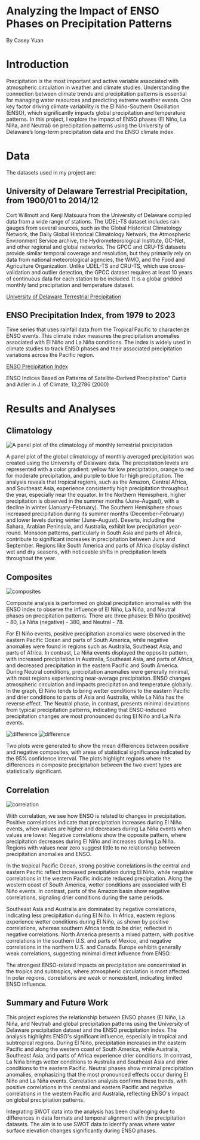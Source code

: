# Analyzing the Impact of ENSO Phases on Precipitation Patterns
By Casey Yuan
# Introduction
Precipitation is the most important and active variable associated with atmospheric circulation in weather and climate studies. Understanding the connection between climate trends and precipitation patterns is essential for managing water resources and predicting extreme weather events. One key factor driving climate variability is the El Niño-Southern Oscillation (ENSO), which significantly impacts global precipitation and temperature patterns. In this project, I explore the impact of ENSO phases (El Niño, La Niña, and Neutral) on precipitation patterns using the University of Delaware’s long-term precipitation data and the ENSO climate index.
# Data
The datasets used in my project are:
## University of Delaware Terrestrial Precipitation, from 1900/01 to 2014/12
Cort Willmott and Kenji Matsuura from the University of Delaware compiled data from a wide range of stations. The UDEL-TS dataset includes rain gauges from several sources, such as the Global Historical Climatology Network, the Daily Global Historical Climatology Network, the Atmospheric Environment Service archive, the Hydrometeorological Institute, GC-Net, and other regional and global networks. The GPCC and CRU-TS datasets provide similar temporal coverage and resolution, but they primarily rely on data from national meteorological agencies, the WMO, and the Food and Agriculture Organization. Unlike UDEL-TS and CRU-TS, which use cross-validation and outlier detection, the GPCC dataset requires at least 10 years of continuous data for each station to be included.
It is a global gridded monthly land precipitation and temperature dataset.

[University of Delaware Terrestrial Precipitation](https://psl.noaa.gov/data/gridded/data.UDel_AirT_Precip.html)

## ENSO Precipitation Index, from 1979 to 2023
Time series that uses rainfall data from the Tropical Pacific to characterize ENSO events. This climate index measures the precipitation anomalies associated with El Niño and La Niña conditions. The index is widely used in climate studies to track ENSO phases and their associated precipitation variations across the Pacific region.

[ENSO Precipitation Index](https://psl.noaa.gov/data/climateindices/list/)

ENSO Indices Based on Patterns of Satellite-Derived Precipitation" Curtis and Adler in J. of Climate, 13,2786 (2000)

# Results and Analyses
## Climatology

![A panel plot of the climatology of monthly terrestrial precipitation](https://github.com/cmyuan6/clim680_project/blob/main/monthly.png)

A panel plot of the global climatology of monthly averaged precipitation was created using the University of Delaware data. The precipitation levels are represented with a color gradient: yellow for low precipitation, orange to red for moderate precipitation, and purple to blue for high precipitation. The analysis reveals that tropical regions, such as the Amazon, Central Africa, and Southeast Asia, experience consistently high precipitation throughout the year, especially near the equator. In the Northern Hemisphere, higher precipitation is observed in the summer months (June–August), with a decline in winter (January–February). The Southern Hemisphere shows increased precipitation during its summer months (December–February) and lower levels during winter (June–August). Deserts, including the Sahara, Arabian Peninsula, and Australia, exhibit low precipitation year-round. Monsoon patterns, particularly in South Asia and parts of Africa, contribute to significant increases in precipitation between June and September. Regions like South America and parts of Africa display distinct wet and dry seasons, with noticeable shifts in precipitation levels throughout the year.

## Composites

![composites](https://github.com/cmyuan6/clim680_project/blob/main/composite.png)

Composite analysis is performed on global precipitation anomalies with the ENSO index to observe the influence of El Niño, La Niña, and Neutral phases on precipitation patterns. There are three phases: El Niño (positive) - 80, La Niña (negative) - 380, and Neutral - 78. 

For El Niño events, positive precipitation anomalies were observed in the eastern Pacific Ocean and parts of South America, while negative anomalies were found in regions such as Australia, Southeast Asia, and parts of Africa. In contrast, La Niña events displayed the opposite pattern, with increased precipitation in Australia, Southeast Asia, and parts of Africa, and decreased precipitation in the eastern Pacific and South America. During Neutral conditions, precipitation anomalies were generally minimal, with most regions experiencing near-average precipitation. ENSO changes atmospheric circulation and impacts precipitation and temperature globally. In the graph, El Niño tends to bring wetter conditions to the eastern Pacific and drier conditions to parts of Asia and Australia, while La Niña has the reverse effect. The Neutral phase, in contrast, presents minimal deviations from typical precipitation patterns, indicating that ENSO-induced precipitation changes are most pronounced during El Niño and La Niña events.

![difference](https://github.com/cmyuan6/clim680_project/blob/main/difference.png)
![difference](https://github.com/cmyuan6/clim680_project/blob/main/differences%20neg.png)

Two plots were generated to show the mean differences between positive and negative composites, with areas of statistical significance indicated by the 95% confidence interval. The plots highlight regions where the differences in composite precipitation between the two event types are statistically significant.

## Correlation

![correlation](https://github.com/cmyuan6/clim680_project/blob/main/correlation.png)

With correlation, we see how ENSO is related to changes in precipitation. Positive correlations indicate that precipitation increases during El Niño events, when values are higher and decreases during La Niña events when values are lower. Negative correlations show the opposite pattern, where precipitation decreases during El Niño and increases during La Niña. Regions with values near zero suggest little to no relationship between precipitation anomalies and ENSO.

In the tropical Pacific Ocean, strong positive correlations in the central and eastern Pacific reflect increased precipitation during El Niño, while negative correlations in the western Pacific indicate reduced precipitation. Along the western coast of South America, wetter conditions are associated with El Niño events. In contrast, parts of the Amazon basin show negative correlations, signaling drier conditions during the same periods.

Southeast Asia and Australia are dominated by negative correlations, indicating less precipitation during El Niño. In Africa, eastern regions experience wetter conditions during El Niño, as shown by positive correlations, whereas southern Africa tends to be drier, reflected in negative correlations. North America presents a mixed pattern, with positive correlations in the southern U.S. and parts of Mexico, and negative correlations in the northern U.S. and Canada. Europe exhibits generally weak correlations, suggesting minimal direct influence from ENSO.

The strongest ENSO-related impacts on precipitation are concentrated in the tropics and subtropics, where atmospheric circulation is most affected. In polar regions, correlations are weak or nonexistent, indicating limited ENSO influence.

## Summary and Future Work

This project explores the relationship between ENSO phases (El Niño, La Niña, and Neutral) and global precipitation patterns using the University of Delaware precipitation dataset and the ENSO precipitation index. The analysis highlights ENSO's significant influence, especially in tropical and subtropical regions. During El Niño, precipitation increases in the eastern Pacific and along the western coast of South America, while Australia, Southeast Asia, and parts of Africa experience drier conditions. In contrast, La Niña brings wetter conditions to Australia and Southeast Asia and drier conditions to the eastern Pacific. Neutral phases show minimal precipitation anomalies, emphasizing that the most pronounced effects occur during El Niño and La Niña events. Correlation analysis confirms these trends, with positive correlations in the central and eastern Pacific and negative correlations in the western Pacific and Australia, reflecting ENSO's impact on global precipitation patterns.

Integrating SWOT data into the analysis has been challenging due to differences in data formats and temporal alignment with the precipitation datasets. The aim is to use SWOT data to identify areas where water surface elevation changes significantly during ENSO phases.
